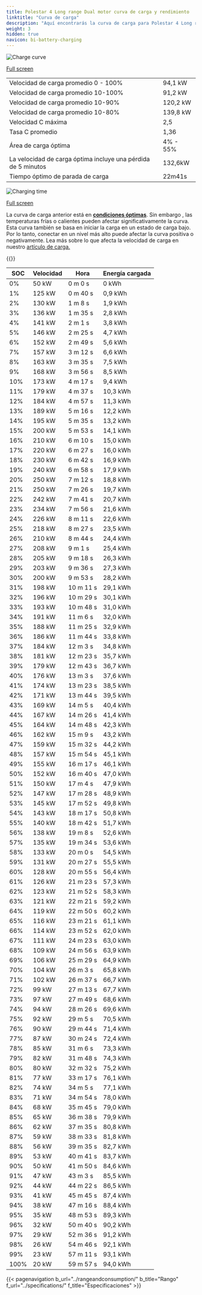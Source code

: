 ```yaml
---
title: Polestar 4 Long range Dual motor curva de carga y rendimiento
linktitle: "Curva de carga"
description: "Aquí encontrarás la curva de carga para Polestar 4 Long range Dual motor."
weight: 3
hidden: true
navicon: bi-battery-charging
---
```

<!-- markdownlint-disable MD033 -->
<img src="/images/models/polestar/4/4_long_range_dual_motor/chargingcurve.svg" alt="Charge curve" class="img-fluid">

[Full screen](/images/models/polestar/4/4_long_range_dual_motor/chargingcurve.svg)


<table class="table table-striped border">
<tbody>
<tr>
<td>Velocidad de carga promedio 0 - 100%</td><td>94,1 kW</td>
</tr>
<tr>
<td>Velocidad de carga promedio 10-100%</td><td>91,2 kW</td>
</tr>
<tr>
<td>Velocidad de carga promedio 10-90%</td><td>120,2 kW</td>
</tr>
<tr>
<td>Velocidad de carga promedio 10-80%</td><td>139,8 kW</td>
</tr>
<tr>
<td>Velocidad C máxima</td><td>2,5</td>
</tr>
<tr>
<td>Tasa C promedio</td><td>1,36</td>
</tr>
<tr>
<td>Área de carga óptima</td><td>4% - 55%</td>
</tr>
<tr>
<td>La velocidad de carga óptima incluye una pérdida de 5 minutos</td><td>132,6kW</td>
</tr>
<tr>
<td>Tiempo óptimo de parada de carga</td><td>22m41s</td>
</tr>
</tbody>
</table>
<img src="/images/models/polestar/4/4_long_range_dual_motor/chargingtime.svg" alt="Charging time" class="img-fluid">

[Full screen](/images/models/polestar/4/4_long_range_dual_motor/chargingtime.svg)


La curva de carga anterior está en **[condiciones óptimas](../../../../../technology/battery/charging/#temperatura)**. Sin embargo , las temperaturas frías o calientes pueden afectar significativamente la curva. Esta curva también se basa en iniciar la carga en un estado de carga bajo. Por lo tanto, conectar en un nivel más alto puede afectar la curva positiva o negativamente. Lea más sobre lo que afecta la velocidad de carga en nuestro [artículo de carga.](../../../../../technology/battery/charging/)


{{<evkxdisplayaddarticle />}}
<table class="table table-striped border">
<thead>
<tr><th>SOC</th><th>Velocidad</th><th>Hora</th><th>Energía cargada</th></tr>
</thead>
<tbody>
<tr>
<td>0%</td><td>50 kW</td><td> 0 m 0 s </td><td>0 kWh </td>
</tr>
<tr>
<td>1%</td><td>125 kW</td><td> 0 m 40 s </td><td>0,9 kWh </td>
</tr>
<tr>
<td>2%</td><td>130 kW</td><td> 1 m 8 s </td><td>1,9 kWh </td>
</tr>
<tr>
<td>3%</td><td>136 kW</td><td> 1 m 35 s </td><td>2,8 kWh </td>
</tr>
<tr>
<td>4%</td><td>141 kW</td><td> 2 m 1 s </td><td>3,8 kWh </td>
</tr>
<tr>
<td>5%</td><td>146 kW</td><td> 2 m 25 s </td><td>4,7 kWh </td>
</tr>
<tr>
<td>6%</td><td>152 kW</td><td> 2 m 49 s </td><td>5,6 kWh </td>
</tr>
<tr>
<td>7%</td><td>157 kW</td><td> 3 m 12 s </td><td>6,6 kWh </td>
</tr>
<tr>
<td>8%</td><td>163 kW</td><td> 3 m 35 s </td><td>7,5 kWh </td>
</tr>
<tr>
<td>9%</td><td>168 kW</td><td> 3 m 56 s </td><td>8,5 kWh </td>
</tr>
<tr>
<td>10%</td><td>173 kW</td><td> 4 m 17 s </td><td>9,4 kWh </td>
</tr>
<tr>
<td>11%</td><td>179 kW</td><td> 4 m 37 s </td><td>10,3 kWh </td>
</tr>
<tr>
<td>12%</td><td>184 kW</td><td> 4 m 57 s </td><td>11,3 kWh </td>
</tr>
<tr>
<td>13%</td><td>189 kW</td><td> 5 m 16 s </td><td>12,2 kWh </td>
</tr>
<tr>
<td>14%</td><td>195 kW</td><td> 5 m 35 s </td><td>13,2 kWh </td>
</tr>
<tr>
<td>15%</td><td>200 kW</td><td> 5 m 53 s </td><td>14,1 kWh </td>
</tr>
<tr>
<td>16%</td><td>210 kW</td><td> 6 m 10 s </td><td>15,0 kWh </td>
</tr>
<tr>
<td>17%</td><td>220 kW</td><td> 6 m 27 s </td><td>16,0 kWh </td>
</tr>
<tr>
<td>18%</td><td>230 kW</td><td> 6 m 42 s </td><td>16,9 kWh </td>
</tr>
<tr>
<td>19%</td><td>240 kW</td><td> 6 m 58 s </td><td>17,9 kWh </td>
</tr>
<tr>
<td>20%</td><td>250 kW</td><td> 7 m 12 s </td><td>18,8 kWh </td>
</tr>
<tr>
<td>21%</td><td>250 kW</td><td> 7 m 26 s </td><td>19,7 kWh </td>
</tr>
<tr>
<td>22%</td><td>242 kW</td><td> 7 m 41 s </td><td>20,7 kWh </td>
</tr>
<tr>
<td>23%</td><td>234 kW</td><td> 7 m 56 s </td><td>21,6 kWh </td>
</tr>
<tr>
<td>24%</td><td>226 kW</td><td> 8 m 11 s </td><td>22,6 kWh </td>
</tr>
<tr>
<td>25%</td><td>218 kW</td><td> 8 m 27 s </td><td>23,5 kWh </td>
</tr>
<tr>
<td>26%</td><td>210 kW</td><td> 8 m 44 s </td><td>24,4 kWh </td>
</tr>
<tr>
<td>27%</td><td>208 kW</td><td> 9 m 1 s </td><td>25,4 kWh </td>
</tr>
<tr>
<td>28%</td><td>205 kW</td><td> 9 m 18 s </td><td>26,3 kWh </td>
</tr>
<tr>
<td>29%</td><td>203 kW</td><td> 9 m 36 s </td><td>27,3 kWh </td>
</tr>
<tr>
<td>30%</td><td>200 kW</td><td> 9 m 53 s </td><td>28,2 kWh </td>
</tr>
<tr>
<td>31%</td><td>198 kW</td><td> 10 m 11 s </td><td>29,1 kWh </td>
</tr>
<tr>
<td>32%</td><td>196 kW</td><td> 10 m 29 s </td><td>30,1 kWh </td>
</tr>
<tr>
<td>33%</td><td>193 kW</td><td> 10 m 48 s </td><td>31,0 kWh </td>
</tr>
<tr>
<td>34%</td><td>191 kW</td><td> 11 m 6 s </td><td>32,0 kWh </td>
</tr>
<tr>
<td>35%</td><td>188 kW</td><td> 11 m 25 s </td><td>32,9 kWh </td>
</tr>
<tr>
<td>36%</td><td>186 kW</td><td> 11 m 44 s </td><td>33,8 kWh </td>
</tr>
<tr>
<td>37%</td><td>184 kW</td><td> 12 m 3 s </td><td>34,8 kWh </td>
</tr>
<tr>
<td>38%</td><td>181 kW</td><td> 12 m 23 s </td><td>35,7 kWh </td>
</tr>
<tr>
<td>39%</td><td>179 kW</td><td> 12 m 43 s </td><td>36,7 kWh </td>
</tr>
<tr>
<td>40%</td><td>176 kW</td><td> 13 m 3 s </td><td>37,6 kWh </td>
</tr>
<tr>
<td>41%</td><td>174 kW</td><td> 13 m 23 s </td><td>38,5 kWh </td>
</tr>
<tr>
<td>42%</td><td>171 kW</td><td> 13 m 44 s </td><td>39,5 kWh </td>
</tr>
<tr>
<td>43%</td><td>169 kW</td><td> 14 m 5 s </td><td>40,4 kWh </td>
</tr>
<tr>
<td>44%</td><td>167 kW</td><td> 14 m 26 s </td><td>41,4 kWh </td>
</tr>
<tr>
<td>45%</td><td>164 kW</td><td> 14 m 48 s </td><td>42,3 kWh </td>
</tr>
<tr>
<td>46%</td><td>162 kW</td><td> 15 m 9 s </td><td>43,2 kWh </td>
</tr>
<tr>
<td>47%</td><td>159 kW</td><td> 15 m 32 s </td><td>44,2 kWh </td>
</tr>
<tr>
<td>48%</td><td>157 kW</td><td> 15 m 54 s </td><td>45,1 kWh </td>
</tr>
<tr>
<td>49%</td><td>155 kW</td><td> 16 m 17 s </td><td>46,1 kWh </td>
</tr>
<tr>
<td>50%</td><td>152 kW</td><td> 16 m 40 s </td><td>47,0 kWh </td>
</tr>
<tr>
<td>51%</td><td>150 kW</td><td> 17 m 4 s </td><td>47,9 kWh </td>
</tr>
<tr>
<td>52%</td><td>147 kW</td><td> 17 m 28 s </td><td>48,9 kWh </td>
</tr>
<tr>
<td>53%</td><td>145 kW</td><td> 17 m 52 s </td><td>49,8 kWh </td>
</tr>
<tr>
<td>54%</td><td>143 kW</td><td> 18 m 17 s </td><td>50,8 kWh </td>
</tr>
<tr>
<td>55%</td><td>140 kW</td><td> 18 m 42 s </td><td>51,7 kWh </td>
</tr>
<tr>
<td>56%</td><td>138 kW</td><td> 19 m 8 s </td><td>52,6 kWh </td>
</tr>
<tr>
<td>57%</td><td>135 kW</td><td> 19 m 34 s </td><td>53,6 kWh </td>
</tr>
<tr>
<td>58%</td><td>133 kW</td><td> 20 m 0 s </td><td>54,5 kWh </td>
</tr>
<tr>
<td>59%</td><td>131 kW</td><td> 20 m 27 s </td><td>55,5 kWh </td>
</tr>
<tr>
<td>60%</td><td>128 kW</td><td> 20 m 55 s </td><td>56,4 kWh </td>
</tr>
<tr>
<td>61%</td><td>126 kW</td><td> 21 m 23 s </td><td>57,3 kWh </td>
</tr>
<tr>
<td>62%</td><td>123 kW</td><td> 21 m 52 s </td><td>58,3 kWh </td>
</tr>
<tr>
<td>63%</td><td>121 kW</td><td> 22 m 21 s </td><td>59,2 kWh </td>
</tr>
<tr>
<td>64%</td><td>119 kW</td><td> 22 m 50 s </td><td>60,2 kWh </td>
</tr>
<tr>
<td>65%</td><td>116 kW</td><td> 23 m 21 s </td><td>61,1 kWh </td>
</tr>
<tr>
<td>66%</td><td>114 kW</td><td> 23 m 52 s </td><td>62,0 kWh </td>
</tr>
<tr>
<td>67%</td><td>111 kW</td><td> 24 m 23 s </td><td>63,0 kWh </td>
</tr>
<tr>
<td>68%</td><td>109 kW</td><td> 24 m 56 s </td><td>63,9 kWh </td>
</tr>
<tr>
<td>69%</td><td>106 kW</td><td> 25 m 29 s </td><td>64,9 kWh </td>
</tr>
<tr>
<td>70%</td><td>104 kW</td><td> 26 m 3 s </td><td>65,8 kWh </td>
</tr>
<tr>
<td>71%</td><td>102 kW</td><td> 26 m 37 s </td><td>66,7 kWh </td>
</tr>
<tr>
<td>72%</td><td>99 kW</td><td> 27 m 13 s </td><td>67,7 kWh </td>
</tr>
<tr>
<td>73%</td><td>97 kW</td><td> 27 m 49 s </td><td>68,6 kWh </td>
</tr>
<tr>
<td>74%</td><td>94 kW</td><td> 28 m 26 s </td><td>69,6 kWh </td>
</tr>
<tr>
<td>75%</td><td>92 kW</td><td> 29 m 5 s </td><td>70,5 kWh </td>
</tr>
<tr>
<td>76%</td><td>90 kW</td><td> 29 m 44 s </td><td>71,4 kWh </td>
</tr>
<tr>
<td>77%</td><td>87 kW</td><td> 30 m 24 s </td><td>72,4 kWh </td>
</tr>
<tr>
<td>78%</td><td>85 kW</td><td> 31 m 6 s </td><td>73,3 kWh </td>
</tr>
<tr>
<td>79%</td><td>82 kW</td><td> 31 m 48 s </td><td>74,3 kWh </td>
</tr>
<tr>
<td>80%</td><td>80 kW</td><td> 32 m 32 s </td><td>75,2 kWh </td>
</tr>
<tr>
<td>81%</td><td>77 kW</td><td> 33 m 17 s </td><td>76,1 kWh </td>
</tr>
<tr>
<td>82%</td><td>74 kW</td><td> 34 m 5 s </td><td>77,1 kWh </td>
</tr>
<tr>
<td>83%</td><td>71 kW</td><td> 34 m 54 s </td><td>78,0 kWh </td>
</tr>
<tr>
<td>84%</td><td>68 kW</td><td> 35 m 45 s </td><td>79,0 kWh </td>
</tr>
<tr>
<td>85%</td><td>65 kW</td><td> 36 m 38 s </td><td>79,9 kWh </td>
</tr>
<tr>
<td>86%</td><td>62 kW</td><td> 37 m 35 s </td><td>80,8 kWh </td>
</tr>
<tr>
<td>87%</td><td>59 kW</td><td> 38 m 33 s </td><td>81,8 kWh </td>
</tr>
<tr>
<td>88%</td><td>56 kW</td><td> 39 m 35 s </td><td>82,7 kWh </td>
</tr>
<tr>
<td>89%</td><td>53 kW</td><td> 40 m 41 s </td><td>83,7 kWh </td>
</tr>
<tr>
<td>90%</td><td>50 kW</td><td> 41 m 50 s </td><td>84,6 kWh </td>
</tr>
<tr>
<td>91%</td><td>47 kW</td><td> 43 m 3 s </td><td>85,5 kWh </td>
</tr>
<tr>
<td>92%</td><td>44 kW</td><td> 44 m 22 s </td><td>86,5 kWh </td>
</tr>
<tr>
<td>93%</td><td>41 kW</td><td> 45 m 45 s </td><td>87,4 kWh </td>
</tr>
<tr>
<td>94%</td><td>38 kW</td><td> 47 m 16 s </td><td>88,4 kWh </td>
</tr>
<tr>
<td>95%</td><td>35 kW</td><td> 48 m 53 s </td><td>89,3 kWh </td>
</tr>
<tr>
<td>96%</td><td>32 kW</td><td> 50 m 40 s </td><td>90,2 kWh </td>
</tr>
<tr>
<td>97%</td><td>29 kW</td><td> 52 m 36 s </td><td>91,2 kWh </td>
</tr>
<tr>
<td>98%</td><td>26 kW</td><td> 54 m 46 s </td><td>92,1 kWh </td>
</tr>
<tr>
<td>99%</td><td>23 kW</td><td> 57 m 11 s </td><td>93,1 kWh </td>
</tr>
<tr>
<td>100%</td><td>20 kW</td><td> 59 m 57 s </td><td>94,0 kWh </td>
</tr>
</tbody>
</table>


{{< pagenavigation b_url="../rangeandconsumption/" b_title="Rango" f_url="../specifications/" f_title="Especificaciones" >}}
